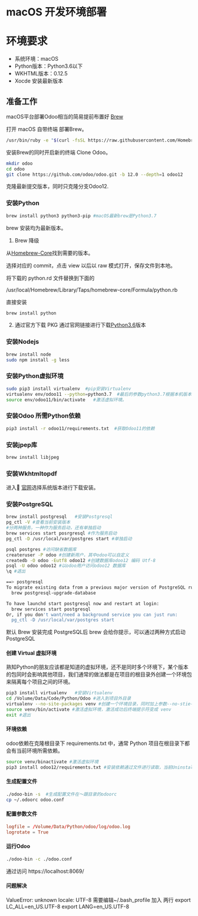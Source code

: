 # macOS 开发环境部署


# 环境要求
* 系统环境：macOS
* Python版本：Python3.6以下
* WKHTML版本：0.12.5
* Xocde 安装最新版本

## 准备工作
macOS平台部署Odoo相当的简易提前布置好 [Brew](https://brew.sh)

打开 macOS 自带终端 部署Brew。
``` bash
/usr/bin/ruby -e "$(curl -fsSL https://raw.githubusercontent.com/Homebrew/install/master/install)"
```
安装Brew的同时开启新的终端 Clone Odoo。
``` bash
mkdir odoo
cd odoo
git clone https://github.com/odoo/odoo.git -b 12.0 --depth=1 odoo12
```
克隆最新提交版本，同时只克隆分支Odoo12.

### 安装Python
``` bash
brew install python3 python3-pip #macOS最新brew是Python3.7
```
brew 安装均为最新版本。
1. Brew 降级

从[Homebrew-Core](https://github.com/Homebrew/homebrew-core/commits/master/Formula/python.rb)找到需要的版本。

选择对应的 commit，点击 view 以后以 raw 模式打开，保存文件到本地。

将下载的 python.rd 文件替换到下面的 

/usr/local/Homebrew/Library/Taps/homebrew-core/Formula/python.rb

直接安装
``` bash
brew install python
```
2. 通过官方下载 PKG
通过官网链接进行下载[Python3.6](https://www.python.org/ftp/python/3.6.6/python-3.6.6-macosx10.9.pkg)版本
### 安装Nodejs
``` bash
brew install node
sudo npm install -g less
```

### 安装Python虚拟环境
``` bash
sudo pip3 install virtualenv  #pip安装Virtualenv
virtualenv env/odoo11 --python=python3.7  #最后的参数python3.7根据本机版本修改。
source env/odoo11/bin/activate   #激活虚拟环境。
```

### 安装Odoo 所需Python依赖
``` bash
pip3 install -r odoo11/requirements.txt  #获取Odoo11的依赖
```

### 安装jpep库
``` bash
brew install libjpeg
```

### 安装Wkhtmltopdf 

进入 [官网](https://wkhtmltopdf.org/downloads.html)选择系统版本进行下载安装。

### 安装PostgreSQL

``` bash
brew install postgresql   #安装Postgresql
pg_ctl -V #查看当前安装版本
#分两种服务，一种作为服务启动，还有单独启动
brew services start posrgresql #作为服务启动
pg_ctl -D /usr/local/var/postgres start #单独启动

psql postgres #访问缺省数据库
createruser -P odoo #创建新用户，其中odoo可以自定义
createdb -O odoo -Eutf8 odoo12 #创建数据库odoo12 编码 Utf-8
psql -U odoo odoo12 #以odoo用户访问odoo12 数据库
\q #退出
```
``` bash
==> postgresql
To migrate existing data from a previous major version of PostgreSQL run:
  brew postgresql-upgrade-database

To have launchd start postgresql now and restart at login:
  brew services start postgresql
Or, if you don't want/need a background service you can just run:
  pg_ctl -D /usr/local/var/postgres start
```
默认 Brew 安装完成 PostgreSQL后 brew 会给你提示，可以通过两种方式启动PostgreSQL

#### 创建 Virtual 虚拟环境

熟知Python的朋友应该都是知道的虚拟环境，还不是同时多个环境下，某个版本的包同时会影响其他项目，我们通常的做法都是在项目的根目录外创建一个环境包来隔离每个项目之间的环境。

``` bash
pip3 install virtualenv   #安装Virtualenv
cd /Volume/Data/Code/Python/Odoo #进入到项目外目录
virtualenv --no-site-packages venv #创建一个环境目录，同时加上参数--no-stie-packages 保证 Python并不会复制当前已经安装的包。
source venv/bin/activate #激活虚拟环境，激活成功后终端提示符变成 venv
exit #退出
```

#### 环境依赖

odoo依赖在克隆根目录下 requirements.txt 中，通常 Python 项目在根目录下都会有当前环境所需依赖。

``` bash
source venv/binactivate #激活虚拟环境
pip3 install odoo12/requirements.txt #安装依赖通过文件进行读取，当前Uninstall 也是可以通过文件来批量卸载。
```

#### 生成配置文件

``` bash
./odoo-bin -s  #生成配置文件在～跟目录的odoorc
cp ~/.odoorc odoo.conf
```
#### 配置参数文件
``` conf
logfile = /Volume/Data/Python/odoo/log/odoo.log
logrotate = True
```

#### 运行Odoo

``` bash
./odoo-bin -c ./odoo.conf
```
通过访问
https://localhost:8069/

#### 问题解决
ValueError: unknown locale: UTF-8
需要编辑~/.bash_profile 加入
两行
export LC_ALL=en_US.UTF-8
export LANG=en_US.UTF-8
